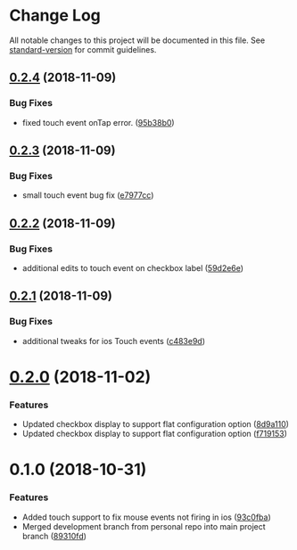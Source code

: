 # Change Log

All notable changes to this project will be documented in this file. See [standard-version](https://github.com/conventional-changelog/standard-version) for commit guidelines.

<a name="0.2.4"></a>
## [0.2.4](https://github.com/bloombergbna/fishtank-vue-treeselect/compare/v0.2.3...v0.2.4) (2018-11-09)


### Bug Fixes

* fixed touch event onTap error. ([95b38b0](https://github.com/bloombergbna/fishtank-vue-treeselect/commit/95b38b0))



<a name="0.2.3"></a>
## [0.2.3](https://github.com/bloombergbna/fishtank-vue-treeselect/compare/v0.2.2...v0.2.3) (2018-11-09)


### Bug Fixes

* small touch event bug fix ([e7977cc](https://github.com/bloombergbna/fishtank-vue-treeselect/commit/e7977cc))



<a name="0.2.2"></a>
## [0.2.2](https://github.com/bloombergbna/fishtank-vue-treeselect/compare/v0.2.1...v0.2.2) (2018-11-09)


### Bug Fixes

* additional edits to touch event on checkbox label ([59d2e6e](https://github.com/bloombergbna/fishtank-vue-treeselect/commit/59d2e6e))



<a name="0.2.1"></a>
## [0.2.1](https://github.com/bloombergbna/fishtank-vue-treeselect/compare/v0.2.0...v0.2.1) (2018-11-09)


### Bug Fixes

* additional tweaks for ios Touch events ([c483e9d](https://github.com/bloombergbna/fishtank-vue-treeselect/commit/c483e9d))



<a name="0.2.0"></a>
# [0.2.0](https://github.com/bloombergbna/fishtank-vue-treeselect/compare/v0.1.0...v0.2.0) (2018-11-02)


### Features

* Updated checkbox display to support flat configuration option ([8d9a110](https://github.com/bloombergbna/fishtank-vue-treeselect/commit/8d9a110))
* Updated checkbox display to support flat configuration option ([f719153](https://github.com/bloombergbna/fishtank-vue-treeselect/commit/f719153))



<a name="0.1.0"></a>
# 0.1.0 (2018-10-31)


### Features

* Added touch support to fix mouse events not firing in ios ([93c0fba](https://github.com/bloombergbna/fishtank-vue-treeselect/commit/93c0fba))
* Merged development branch from personal repo into main project branch ([89310fd](https://github.com/bloombergbna/fishtank-vue-treeselect/commit/89310fd))
